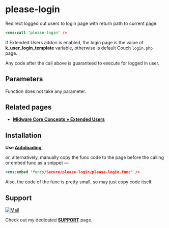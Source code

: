 # please-login

Redirect logged out users to login page with return path to current page.

```xml
<cms:call 'please-login' />
```

If Extended Users addon is enabled, the login page is the value of **k_user_login_template** variable, otherwise is default Couch `login.php` page.

Any code after the call above is guaranteed to execute for logged in user.

## Parameters

Function does not take any parameter.

## Related pages

* **[Midware Core Concepts » Extended Users](https://github.com/trendoman/Midware/tree/main/concepts/Extended-Users)**

## Installation

**Use [Autoloading](https://github.com/trendoman/Cms-Fu/tree/master/ADDON-FUNCS-ON-DEMAND.md),**

or, alternatively, manually copy the func code to the page before the calling or embed func as a snippet —

```xml
<cms:embed 'funcs/Secure/please-login/please-login.func' />
```

Also, the code of the func is pretty small, so may just copy code itself.

## Support

[![Mail](https://img.shields.io/badge/gmail-%23539CFF.svg?&style=for-the-badge&logo=gmail&logoColor=white)](mailto:"Anton"<tony.smirnov@gmail.com>?subject=[GitHub])

Check out my dedicated [**SUPPORT**](/SUPPORT.md) page.
